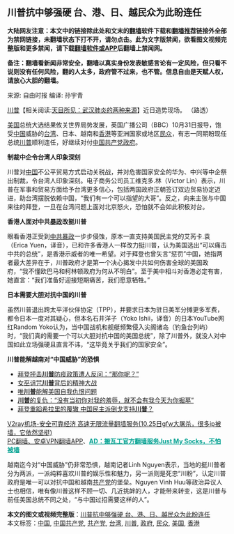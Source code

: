  <h2>川普抗中够强硬 台、港、日、越民众为此盼连任</h2> <p class="notice"><b>大陆网友注意：本文中的链接除此处和文末的<a href="https://github.com/bannedbook/fanqiang" >翻墙</a>软件下载和<a href="https://github.com/killgcd/justmysocks/blob/master/README.md">翻墙推荐</a>链接外全部为禁网链接，未翻墙状态下打不开，请勿点击。此为文字版禁闻，欲看图文视频完整版和更多禁闻，请下载<a href="https://github.com/bannedbook/fanqiang">翻墙软件或APP</a>后翻墙上禁闻网。</p><p>备注：翻墙看新闻非常安全，翻墙以真实身份发表敏感言论有一定风险，但只看不说则没有任何风险，翻的人太多，政府管不过来，也不管。信息自由是天赋人权，请放心大胆的翻墙。</b></p>  <div class="entry"> <p>来源:&nbsp;自由时报                      编译:&nbsp;孙宇青                                                 </p> <p><span class='wp_keywordlink'><a href="https://www.bannedbook.org/bnews/comments/20200816/1381118.html" title="天目所见：川普将再赢总统大选 共和党掌参众两院" target="_blank">川普</a></span>【相关阅读:<a href='https://www.bannedbook.org/bnews/comments/20200816/1381123.html' target='_blank'>天目所见：武汉肺炎的两种来源</a>】近日造势现场。 （路透）</p> <p><a href="https://www.bannedbook.org/bnews/tag/%e7%be%8e%e5%9b%bd/" class="st_tag internal_tag" rel="tag" title="标签 美国 下的日志">美国</a>总统大选结果攸关世界局势发展，英国广播公司（BBC）10月31日报导，饱受<span class='wp_keywordlink_affiliate'><a href="https://www.bannedbook.org/" title="中国" target="_blank">中国</a></span>威胁的<a href="https://www.bannedbook.org/bnews/tag/%e5%8f%b0%e6%b9%be/" class="st_tag internal_tag" rel="tag" title="标签 台湾 下的日志">台湾</a>、日本、越南和<a href="https://www.bannedbook.org/bnews/tag/%e9%a6%99%e6%b8%af/" class="st_tag internal_tag" rel="tag" title="标签 香港 下的日志">香港</a>等亚洲国家或地区<a href="https://www.bannedbook.org/bnews/tag/%E6%B0%91%E4%BC%97/" class="st_tag internal_tag" rel="tag" title="标签 民众 下的日志">民众</a>，有志一同期盼现任总统<a href="https://www.bannedbook.org/bnews/tag/%e5%b7%9d%e6%99%ae/" class="st_tag internal_tag" rel="tag" title="标签 川普 下的日志">川普</a>顺利连任，好继续对付<a href="https://www.bannedbook.org/bnews/tag/%e4%b8%ad%e5%9b%bd%e5%85%b1%e4%ba%a7%e5%85%9a/" class="st_tag internal_tag" rel="tag" title="标签 中国共产党 下的日志">中国共产党</a><a href="https://www.bannedbook.org/bnews/tag/%e6%94%bf%e5%ba%9c/" class="st_tag internal_tag" rel="tag" title="标签 政府 下的日志">政府</a>。</p>  <p><strong>制裁中企令台湾人印象深刻</strong></p> <p>川普对<a href="https://www.bannedbook.org/bnews/tag/%E4%B8%AD%E5%9B%BD/" class="st_tag internal_tag" rel="tag" title="标签 中国 下的日志">中国</a>不公平贸易方式启动关税战，并对危害国家安全的华为、中兴等中企祭出制裁，令台湾人印象深刻。电子商务公司员工维克多.林（Victor Lin）表示，川普在军事和贸易方面给予台湾更多信心，包括两国政府正朝签订双边贸易协定迈进，助台湾摆脱依赖中国，“我们有一个可以指望的大哥”。反之，向来主张与中国来往的拜登，一旦在台湾问题上面对北京怒火，恐怕就不会如此积极对台。</p> <p><strong>香港人面对中共<span class='wp_keywordlink'><a href="https://www.bannedbook.org/forum11/topic276.html" title="禁片：评中国共产党的暴政" target="_blank">暴政</a></span>改挺川普</strong></p>  <p>眼看香港正受到<span class='wp_keywordlink'><a href="https://www.bannedbook.org/forum11/topic276.html" title="禁片：评中国共产党的暴政" target="_blank">中共暴政</a></span>一步步侵蚀，原本一直支持美国民主党的艾芮卡.袁（Erica Yuen，译音），已和许多香港人一样改力挺川普，认为美国选出“可以痛击中共的总统”，是香港示威者的唯一希望。对于拜登也曾矢言“惩罚”中国，她指两者最大差异在于，川普政府才是第一个决心揭发中共如何伤害全球的美国政府，“我不懂欧巴马和柯林顿政府为何从不明白”。至于美中相斗对香港必定有害，她直言：“我们准备好迎接短期痛苦，我们愿意牺牲。”</p> <p><strong>日本需要大胆对抗中国的川普</strong></p> <p>虽然川普退出跨太平洋伙伴协定（TPP），并要求日本为驻日美军分摊更多军费，都令日本一度对其疑心，但本名石井洋子（Yoko Ishii，译音）的日本YouTube网红Random Yoko认为，当中国战机和舰艇频繁侵入尖阁诸岛（钓鱼台列屿）时，“我们真的需要一个可以大胆对抗中国的美国总统”，除了川普外，就没人对中国如此立场强硬且直言不讳，“这毕竟关乎我们的国家安全”。</p>  <p><strong>川普能解越南对“中国威胁”的恐惧</strong></p> <ul class='op-related-articles' title='相关阅读'> <li><a href='https://www.bannedbook.org/bnews/worldnews/20201101/1424053.html' target='_blank'>拜登抨击<b>川普</b>防疫政策遭人反问：“那你呢？”</a></li> <li><a href='https://www.bannedbook.org/bnews/ssgc/20201101/1424034.html' target='_blank'>女巫诅咒<b>川普</b>背后的精神大战</a></li> <li><a href='https://www.bannedbook.org/bnews/ssgc/20201101/1424033.html' target='_blank'>唯<b>川普</b>能解美国自我仇恨问题</a></li> <li><a href='https://www.bannedbook.org/bnews/bannedvideo/20201101/1424002.html' target='_blank'><b>川普</b>的复仇：“没有当初你对我的羞辱，就不会有我今天为你掘墓”</a></li> <li><a href='https://www.bannedbook.org/bnews/bannedvideo/20201018/1423986.html' target='_blank'>拜登重蹈希拉里的覆辙 中国民主派倒戈支持<b>川普</b>？</a></li> </ul> <p class="texttj"> <a href="https://www.bannedbook.org/forum23/topic22702.html" target="_blank">V2ray机场-安全可靠经济 高速无限流量翻墙服务(10.25日gfw大屠杀，很多ip被墙，它依然坚挺)</a><br/> <a href="https://github.com/bannedbook/fanqiang/wiki/%E7%A6%81%E9%97%BB%E7%BD%91%E5%AE%89%E5%8D%93%E7%BF%BB%E5%A2%99%E6%96%B0%E9%97%BBAPP" target="_blank">PC翻墙、安卓VPN翻墙APP</a>、<span onclick="window.open('https://github.com/killgcd/justmysocks/blob/master/README.md')" style="font-weight:bold;color:#00A191;cursor:pointer;text-decoration:underline;outline:none">AD：搬瓦工官方翻墙服务Just My Socks，不怕被墙</span></p><p>越南迄今对“中国威胁”仍非常恐惧，越南记者Linh Nguyen表示，当地的挺川普者分为两派，一派纯粹喜欢川普的娱乐性和魅力，另一派则是死忠“川粉”，认定川普政府是唯一可以对抗中国和越南<a href="https://www.bannedbook.org/bnews/tag/%e5%85%b1%e4%ba%a7%e5%85%9a/" class="st_tag internal_tag" rel="tag" title="标签 共产党 下的日志">共产党</a>的堡垒。Nguyen Vinh Huu等政治异议人士也相信，唯有像川普这样不顾一切、几近挑衅的人，才能带来转变，这是川普与前任美国总统不同之处，“与中国过招需要这样的人”。</p><a name='sharetosocial'></a>       <div><b>本文的图文或视频完整版</b>：<a href='https://www.bannedbook.org/bnews/cbnews/20201101/1424054.html'>川普抗中够强硬 台、港、日、越民众为此盼连任</a></div>  </div><!--END ENTRY--> <div class="postfooter"> <div>本文标签：<a href="https://www.bannedbook.org/bnews/tag/%E4%B8%AD%E5%9B%BD/" rel="tag">中国</a>, <a href="https://www.bannedbook.org/bnews/tag/%e4%b8%ad%e5%9b%bd%e5%85%b1%e4%ba%a7%e5%85%9a/" rel="tag">中国共产党</a>, <a href="https://www.bannedbook.org/bnews/tag/%e5%85%b1%e4%ba%a7%e5%85%9a/" rel="tag">共产党</a>, <a href="https://www.bannedbook.org/bnews/tag/%e5%8f%b0%e6%b9%be/" rel="tag">台湾</a>, <a href="https://www.bannedbook.org/bnews/tag/%e5%b7%9d%e6%99%ae/" rel="tag">川普</a>, <a href="https://www.bannedbook.org/bnews/tag/%e6%94%bf%e5%ba%9c/" rel="tag">政府</a>, <a href="https://www.bannedbook.org/bnews/tag/%E6%B0%91%E4%BC%97/" rel="tag">民众</a>, <a href="https://www.bannedbook.org/bnews/tag/%e7%be%8e%e5%9b%bd/" rel="tag">美国</a>, <a href="https://www.bannedbook.org/bnews/tag/%e9%a6%99%e6%b8%af/" rel="tag">香港</a></div>  </div><!--END POSTFOOTER--> 